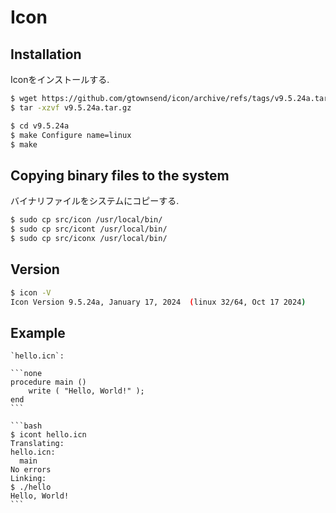# Icon

## Installation

Iconをインストールする.

```bash
$ wget https://github.com/gtownsend/icon/archive/refs/tags/v9.5.24a.tar.gz
$ tar -xzvf v9.5.24a.tar.gz
```

```bash
$ cd v9.5.24a
$ make Configure name=linux
$ make
```

## Copying binary files to the system

バイナリファイルをシステムにコピーする.

```bash
$ sudo cp src/icon /usr/local/bin/
$ sudo cp src/icont /usr/local/bin/
$ sudo cp src/iconx /usr/local/bin/
```

## Version

```bash
$ icon -V
Icon Version 9.5.24a, January 17, 2024  (linux 32/64, Oct 17 2024)
```

## Example

````{tab} Code
`hello.icn`:

```none
procedure main ()
    write ( "Hello, World!" );
end
```
````

````{tab} Terminal
```bash
$ icont hello.icn
Translating:
hello.icn:
  main
No errors
Linking:
$ ./hello
Hello, World!
```
````
